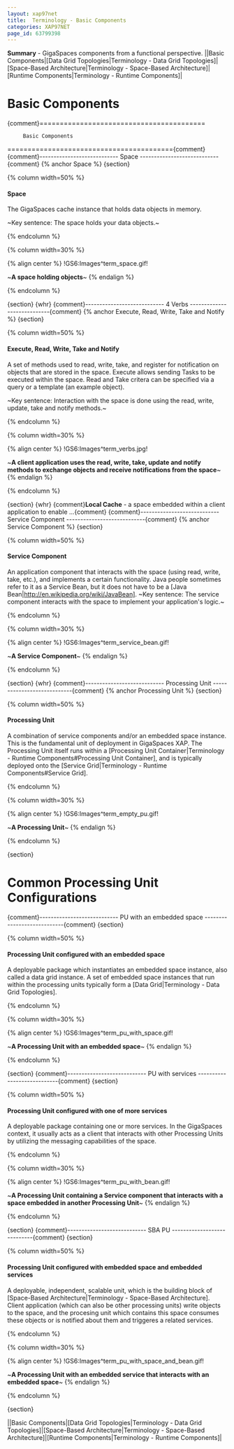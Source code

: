 ```yaml
---
layout: xap97net
title:  Terminology - Basic Components
categories: XAP97NET
page_id: 63799398
---
```


**Summary** - GigaSpaces components from a functional perspective.
||Basic Components|[Data Grid Topologies|Terminology - Data Grid Topologies]|[Space-Based Architecture|Terminology - Space-Based Architecture]|[Runtime Components|Terminology - Runtime Components]|

# Basic Components

{comment}=========================================

         Basic Components

========================================={comment}
{comment}----------------------------
          Space
----------------------------{comment}
{% anchor Space %}
{section}

{% column width=50% %}

#### Space

The GigaSpaces cache instance that holds data objects in memory.

~Key sentence: The space holds your data objects.~

{% endcolumn %}

{% column width=30% %}

{% align center %}
!GS6:Images^term_space.gif!

~**A space holding objects**~
{% endalign %}

{% endcolumn %}

{section}
{whr}
{comment}----------------------------
          4 Verbs
----------------------------{comment}
{% anchor Execute, Read, Write, Take and Notify %}
{section}

{% column width=50% %}

#### Execute, Read, Write, Take and Notify

A set of methods used to read, write, take, and register for notification on objects that are stored in the space. Execute allows sending Tasks to be executed within the space. Read and Take critera can be specified via a query or a template (an example object).

~Key sentence: Interaction with the space is done using the read, write, update, take and notify methods.~

{% endcolumn %}

{% column width=30% %}

{% align center %}
!GS6:Images^term_verbs.jpg!

~**A client application uses the read, write, take, update and notify methods to exchange objects and receive notifications from the space**~
{% endalign %}

{% endcolumn %}

{section}
{whr}
{comment}**Local Cache** - a space embedded within a client application to enable ...{comment}
{comment}----------------------------
          Service Component
----------------------------{comment}
{% anchor Service Component %}
{section}

{% column width=50% %}

#### Service Component

An application component that interacts with the space (using read, write, take, etc.), and implements a certain functionality.
Java people sometimes refer to it as a Service Bean, but it does not have to be a [Java Bean|http://en.wikipedia.org/wiki/JavaBean].
~Key sentence: The service component interacts with the space to implement your application's logic.~

{% endcolumn %}

{% column width=30% %}

{% align center %}
!GS6:Images^term_service_bean.gif!

~**A Service Component**~
{% endalign %}

{% endcolumn %}

{section}
{whr}
{comment}----------------------------
          Processing Unit
----------------------------{comment}
{% anchor Processing Unit %}
{section}

{% column width=50% %}

#### Processing Unit

A combination of service components and/or an embedded space instance. This is the fundamental unit of deployment in GigaSpaces XAP. The Processing Unit itself runs within a [Processing Unit Container|Terminology - Runtime Components#Processing Unit Container], and is typically deployed onto the [Service Grid|Terminology - Runtime Components#Service Grid].

{% endcolumn %}

{% column width=30% %}

{% align center %}
!GS6:Images^term_empty_pu.gif!

~**A Processing Unit**~
{% endalign %}

{% endcolumn %}

{section}

# Common Processing Unit Configurations

{comment}----------------------------
          PU with an embedded space
----------------------------{comment}
{section}

{% column width=50% %}

#### Processing Unit configured with an embedded space

A deployable package which instantiates an embedded space instance, also called a data grid instance. A set of embedded space instances that run within the processing units typically form a [Data Grid|Terminology - Data Grid Topologies].

{% endcolumn %}

{% column width=30% %}

{% align center %}
!GS6:Images^term_pu_with_space.gif!

~**A Processing Unit with an embedded space**~
{% endalign %}

{% endcolumn %}

{section}
{comment}----------------------------
          PU with services
----------------------------{comment}
{section}

{% column width=50% %}

#### Processing Unit configured with one of more services

A deployable package containing one or more services. In the GigaSpaces context, it usually acts as a client that interacts with other Processing Units by utilizing the messaging capabilities of the space.

{% endcolumn %}

{% column width=30% %}

{% align center %}
!GS6:Images^term_pu_with_bean.gif!

~**A Processing Unit containing a Service component that interacts with a space embedded in another Processing Unit**~
{% endalign %}

{% endcolumn %}

{section}
{comment}----------------------------
          SBA PU
----------------------------{comment}
{section}

{% column width=50% %}

#### Processing Unit configured with embedded space and embedded services

A deployable, independent, scalable unit, which is the building block of [Space-Based Architecture|Terminology - Space-Based Architecture].
Client application (which can also be other processing units) write objects to the space, and the procesing unit which contains this space consumes these objects or is notified about them and triggeres a related services.

{% endcolumn %}

{% column width=30% %}

{% align center %}
!GS6:Images^term_pu_with_space_and_bean.gif!

~**A Processing Unit with an embedded service that interacts with an embedded space**~
{% endalign %}

{% endcolumn %}

{section}


||Basic Components|[Data Grid Topologies|Terminology - Data Grid Topologies]|[Space-Based Architecture|Terminology - Space-Based Architecture]|[Runtime Components|Terminology - Runtime Components]|